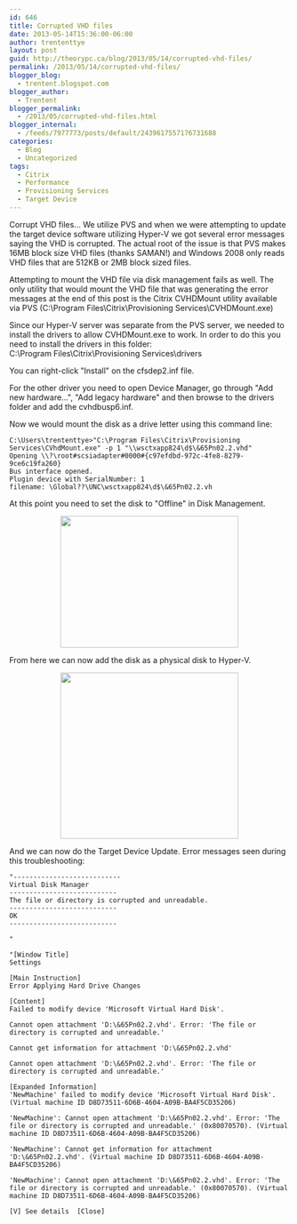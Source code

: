 ```yaml
---
id: 646
title: Corrupted VHD files
date: 2013-05-14T15:36:00-06:00
author: trententtye
layout: post
guid: http://theorypc.ca/blog/2013/05/14/corrupted-vhd-files/
permalink: /2013/05/14/corrupted-vhd-files/
blogger_blog:
  - trentent.blogspot.com
blogger_author:
  - Trentent
blogger_permalink:
  - /2013/05/corrupted-vhd-files.html
blogger_internal:
  - /feeds/7977773/posts/default/2439617557176731688
categories:
  - Blog
  - Uncategorized
tags:
  - Citrix
  - Performance
  - Provisioning Services
  - Target Device
---
```

Corrupt VHD files...  We utilize PVS and when we were attempting to update the target device software utilizing Hyper-V we got several error messages saying the VHD is corrupted.  The actual root of the issue is that PVS makes 16MB block size VHD files (thanks SAMAN!) and Windows 2008 only reads VHD files that are 512KB or 2MB block sized files.

Attempting to mount the VHD file via disk management fails as well.  The only utility that would mount the VHD file that was generating the error messages at the end of this post is the Citrix CVHDMount utility available via PVS (C:\Program Files\Citrix\Provisioning Services\CVHDMount.exe)

Since our Hyper-V server was separate from the PVS server, we needed to install the drivers to allow CVHDMount.exe to work.  In order to do this you need to install the drivers in this folder:  
C:\Program Files\Citrix\Provisioning Services\drivers

You can right-click "Install" on the cfsdep2.inf file.

For the other driver you need to open Device Manager, go through "Add new hardware...", "Add legacy hardware" and then browse to the drivers folder and add the cvhdbusp6.inf.

Now we would mount the disk as a drive letter using this command line:


```plaintext
C:\Users\trententtye>"C:\Program Files\Citrix\Provisioning Services\CVhdMount.exe" -p 1 "\\wsctxapp824\d$\&65Pn02.2.vhd"
Opening \\?\root#scsiadapter#0000#{c97efdbd-972c-4fe8-8279-9ce6c19fa260}
Bus interface opened.
Plugin device with SerialNumber: 1
filename: \Global??\UNC\wsctxapp824\d$\&65Pn02.2.vh
```


At this point you need to set the disk to "Offline" in Disk Management.

<div style="clear: both; text-align: center;">
  <a style="margin-left: 1em; margin-right: 1em;" href="http://2.bp.blogspot.com/-OL0ODpKMak0/UZKbk42oYWI/AAAAAAAAAOY/_mF1XAMRZnM/s1600/Capture.PNG"><img src="http://2.bp.blogspot.com/-OL0ODpKMak0/UZKbk42oYWI/AAAAAAAAAOY/_mF1XAMRZnM/s320/Capture.PNG" width="320" height="237" border="0" /></a>
</div>

From here we can now add the disk as a physical disk to Hyper-V.

<div style="clear: both; text-align: center;">
  <a style="margin-left: 1em; margin-right: 1em;" href="http://3.bp.blogspot.com/-z_wHukiSC74/UZKuNRcAivI/AAAAAAAAAOo/_wexwaeNEeA/s1600/Capture2.PNG"><img src="http://3.bp.blogspot.com/-z_wHukiSC74/UZKuNRcAivI/AAAAAAAAAOo/_wexwaeNEeA/s320/Capture2.PNG" width="320" height="299" border="0" /></a>
</div>

And we can now do the Target Device Update.  Error messages seen during this troubleshooting:


```plaintext
"---------------------------
Virtual Disk Manager
---------------------------
The file or directory is corrupted and unreadable. 
---------------------------
OK   
---------------------------

"

"[Window Title]
Settings

[Main Instruction]
Error Applying Hard Drive Changes

[Content]
Failed to modify device 'Microsoft Virtual Hard Disk'.

Cannot open attachment 'D:\&65Pn02.2.vhd'. Error: 'The file or directory is corrupted and unreadable.'

Cannot get information for attachment 'D:\&65Pn02.2.vhd'

Cannot open attachment 'D:\&65Pn02.2.vhd'. Error: 'The file or directory is corrupted and unreadable.'

[Expanded Information]
'NewMachine' failed to modify device 'Microsoft Virtual Hard Disk'. (Virtual machine ID D8D73511-6D6B-4604-A09B-BA4F5CD35206)

'NewMachine': Cannot open attachment 'D:\&65Pn02.2.vhd'. Error: 'The file or directory is corrupted and unreadable.' (0x80070570). (Virtual machine ID D8D73511-6D6B-4604-A09B-BA4F5CD35206)

'NewMachine': Cannot get information for attachment 'D:\&65Pn02.2.vhd'. (Virtual machine ID D8D73511-6D6B-4604-A09B-BA4F5CD35206)

'NewMachine': Cannot open attachment 'D:\&65Pn02.2.vhd'. Error: 'The file or directory is corrupted and unreadable.' (0x80070570). (Virtual machine ID D8D73511-6D6B-4604-A09B-BA4F5CD35206)

[V] See details  [Close]
```


